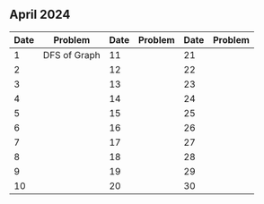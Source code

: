 ## April 2024

| Date | Problem      | Date | Problem | Date | Problem |
| ---- | ------------ | ---- | ------- | ---- | ------- |
| 1    | DFS of Graph | 11   |         | 21   |         |
| 2    |              | 12   |         | 22   |         |
| 3    |              | 13   |         | 23   |         |
| 4    |              | 14   |         | 24   |         |
| 5    |              | 15   |         | 25   |         |
| 6    |              | 16   |         | 26   |         |
| 7    |              | 17   |         | 27   |         |
| 8    |              | 18   |         | 28   |         |
| 9    |              | 19   |         | 29   |         |
| 10   |              | 20   |         | 30   |         |
